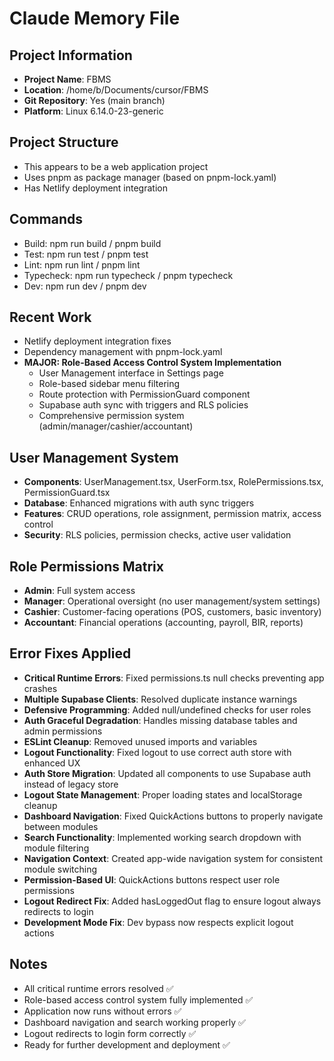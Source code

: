 # Claude Memory File

## Project Information
- **Project Name**: FBMS
- **Location**: /home/b/Documents/cursor/FBMS
- **Git Repository**: Yes (main branch)
- **Platform**: Linux 6.14.0-23-generic

## Project Structure
- This appears to be a web application project
- Uses pnpm as package manager (based on pnpm-lock.yaml)
- Has Netlify deployment integration

## Commands
- Build: npm run build / pnpm build
- Test: npm run test / pnpm test  
- Lint: npm run lint / pnpm lint
- Typecheck: npm run typecheck / pnpm typecheck
- Dev: npm run dev / pnpm dev

## Recent Work
- Netlify deployment integration fixes
- Dependency management with pnpm-lock.yaml
- **MAJOR: Role-Based Access Control System Implementation**
  - User Management interface in Settings page
  - Role-based sidebar menu filtering
  - Route protection with PermissionGuard component
  - Supabase auth sync with triggers and RLS policies
  - Comprehensive permission system (admin/manager/cashier/accountant)

## User Management System
- **Components**: UserManagement.tsx, UserForm.tsx, RolePermissions.tsx, PermissionGuard.tsx
- **Database**: Enhanced migrations with auth sync triggers
- **Features**: CRUD operations, role assignment, permission matrix, access control
- **Security**: RLS policies, permission checks, active user validation

## Role Permissions Matrix
- **Admin**: Full system access
- **Manager**: Operational oversight (no user management/system settings)
- **Cashier**: Customer-facing operations (POS, customers, basic inventory)
- **Accountant**: Financial operations (accounting, payroll, BIR, reports)

## Error Fixes Applied
- **Critical Runtime Errors**: Fixed permissions.ts null checks preventing app crashes
- **Multiple Supabase Clients**: Resolved duplicate instance warnings
- **Defensive Programming**: Added null/undefined checks for user roles
- **Auth Graceful Degradation**: Handles missing database tables and admin permissions
- **ESLint Cleanup**: Removed unused imports and variables
- **Logout Functionality**: Fixed logout to use correct auth store with enhanced UX
- **Auth Store Migration**: Updated all components to use Supabase auth instead of legacy store
- **Logout State Management**: Proper loading states and localStorage cleanup
- **Dashboard Navigation**: Fixed QuickActions buttons to properly navigate between modules
- **Search Functionality**: Implemented working search dropdown with module filtering
- **Navigation Context**: Created app-wide navigation system for consistent module switching
- **Permission-Based UI**: QuickActions buttons respect user role permissions
- **Logout Redirect Fix**: Added hasLoggedOut flag to ensure logout always redirects to login
- **Development Mode Fix**: Dev bypass now respects explicit logout actions

## Notes
- All critical runtime errors resolved ✅
- Role-based access control system fully implemented ✅
- Application now runs without errors ✅
- Dashboard navigation and search working properly ✅
- Logout redirects to login form correctly ✅
- Ready for further development and deployment ✅